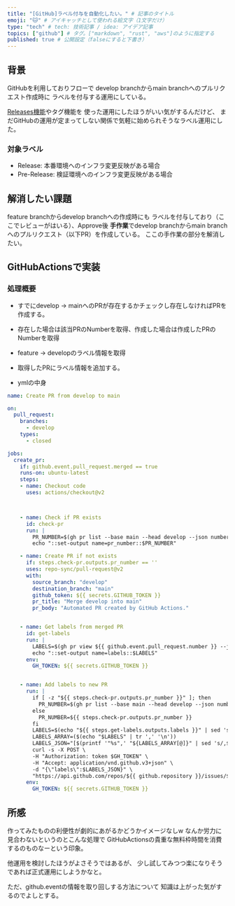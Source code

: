 ```yaml
---
title: "[GitHub]ラベル付与を自動化したい。" # 記事のタイトル
emoji: "🐱" # アイキャッチとして使われる絵文字（1文字だけ）
type: "tech" # tech: 技術記事 / idea: アイデア記事
topics: ["github"] # タグ。["markdown", "rust", "aws"]のように指定する
published: true # 公開設定（falseにすると下書き）
---
```


## 背景
GitHubを利用しておりフローで
develop branchからmain branchへのプルリクエスト作成時に
ラベルを付与する運用にしている。

[Releases機能](https://docs.github.com/ja/repositories/releasing-projects-on-github/managing-releases-in-a-repository)やタグ機能を
使った運用にしたほうがいい気がするんだけど、
まだGitHubの運用が定まってしない関係で気軽に始められそうなラベル運用にした。

### 対象ラベル
 - Release: 本番環境へのインフラ変更反映がある場合
 - Pre-Release: 検証環境へのインフラ変更反映がある場合


## 解消したい課題
feature branchからdevelop branchへの作成時にも
ラベルを付与しており（ここでレビューがはいる）、Approve後
**手作業**でdevelop branchからmain branchへのプルリクエスト（以下PR）を作成している。
ここの手作業の部分を解消したい。


## GitHubActionsで実装

### 処理概要
- すでにdevelop -> mainへのPRが存在するかチェックし存在しなければPRを作成する。
- 存在した場合は該当PRのNumberを取得、作成した場合は作成したPRのNumberを取得
- feature -> developのラベル情報を取得
- 取得したPRにラベル情報を追加する。

- ymlの中身
```yml
name: Create PR from develop to main

on:
  pull_request:
    branches:
      - develop
    types:
      - closed

jobs:
  create_pr:
    if: github.event.pull_request.merged == true
    runs-on: ubuntu-latest
    steps:
    - name: Checkout code
      uses: actions/checkout@v2



    - name: Check if PR exists
      id: check-pr
      run: |
        PR_NUMBER=$(gh pr list --base main --head develop --json number --jq '.[0].number' || echo "")
        echo "::set-output name=pr_number::$PR_NUMBER"

    - name: Create PR if not exists
      if: steps.check-pr.outputs.pr_number == ''
      uses: repo-sync/pull-request@v2
      with:
        source_branch: "develop"
        destination_branch: "main"
        github_token: ${{ secrets.GITHUB_TOKEN }}
        pr_title: "Merge develop into main"
        pr_body: "Automated PR created by GitHub Actions."


    - name: Get labels from merged PR
      id: get-labels
      run: |
        LABELS=$(gh pr view ${{ github.event.pull_request.number }} --json labels --jq '.labels[]?.name' | tr '\n' ',')
        echo "::set-output name=labels::$LABELS"
      env:
        GH_TOKEN: ${{ secrets.GITHUB_TOKEN }}


    - name: Add labels to new PR
      run: |
        if [ -z "${{ steps.check-pr.outputs.pr_number }}" ]; then
          PR_NUMBER=$(gh pr list --base main --head develop --json number --jq '.[0].number')
        else
          PR_NUMBER=${{ steps.check-pr.outputs.pr_number }}
        fi
        LABELS=$(echo "${{ steps.get-labels.outputs.labels }}" | sed 's/,$//')  # Remove trailing comma
        LABELS_ARRAY=($(echo "$LABELS" | tr ',' '\n'))
        LABELS_JSON="[$(printf '"%s",' "${LABELS_ARRAY[@]}" | sed 's/,$//')]"
        curl -s -X POST \
        -H "Authorization: token $GH_TOKEN" \
        -H "Accept: application/vnd.github.v3+json" \
        -d "{\"labels\":$LABELS_JSON}" \
        "https://api.github.com/repos/${{ github.repository }}/issues/$PR_NUMBER/labels"
      env:
        GH_TOKEN: ${{ secrets.GITHUB_TOKEN }}
```

## 所感

作ってみたものの利便性が劇的にあがるかどうかイメージなしw
なんか労力に見合わないというのとこんな処理で
GitHubActionsの貴重な無料枠時間を消費するのものなーという印象。

他運用を検討したほうがよさそうではあるが、
少し試してみつつ楽になりそうであれば正式運用にしようかなと。

ただ、github.eventの情報を取り回しする方法について
知識は上がった気がするのでよしとする。
